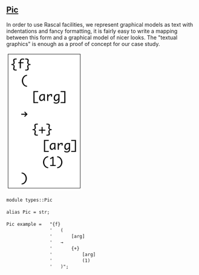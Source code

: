 ## [Pic](https://github.com/grammarware/bx-parsing/blob/master/src/types/Pic.rsc)

In order to use Rascal facilities, we represent graphical models as text with indentations
and fancy formatting, it is fairly easy to write a mapping between this form and a graphical
model of nicer looks. The "textual graphics" is enough as a proof of concept for our case
study.

![Example](https://github.com/grammarware/bx-parsing/raw/master/img/Pic.png)

```
module types::Pic

alias Pic = str;

Pic example = 	"{f}
				'	(
				'		[arg]
				'	→
				'		{+}
				'			[arg]
				'			(1)
				'	)";
```

